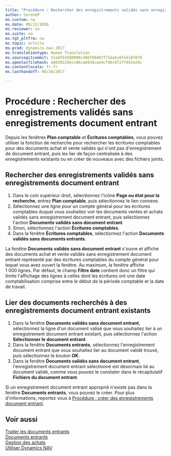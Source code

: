 ```yaml
---
title: "Procédure : Rechercher des enregistrements validés sans enregistrements document entrant"
author: SorenGP
ms.custom: na
ms.date: 09/22/2016
ms.reviewer: na
ms.suite: na
ms.tgt_pltfrm: na
ms.topic: article
ms-prod: dynamics-nav-2017
ms.translationtype: Human Translation
ms.sourcegitcommit: 51adfb3588099c496f0946ff71da5c6fe518f070
ms.openlocfilehash: eb65922decc86ca6834cae4cf46c6f2ff492e29c
ms.contentlocale: fr-fr
ms.lasthandoff: 06/26/2017

---
```


# <a name="how-to-find-posted-documents-without-incoming-document-records"></a>Procédure : Rechercher des enregistrements validés sans enregistrements document entrant
Depuis les fenêtres **Plan comptable** et **Écritures comptables**, vous pouvez utiliser la fonction de recherche pour rechercher les écritures comptables pour des documents achat et vente validés qui n'ont pas d'enregistrement de document entrant, puis les lier de façon centralisée à des enregistrements existants ou en créer de nouveaux avec des fichiers joints.

## <a name="to-find-posted-documents-without-incoming-document-records"></a>Rechercher des enregistrements validés sans enregistrements document entrant
1. Dans le coin supérieur droit, sélectionnez l'icône **Page ou état pour la recherche**, entrez **Plan comptable**, puis sélectionnez le lien connexe.
2. Sélectionnez une ligne pour un compte général pour les écritures comptables duquel vous souhaitez voir les documents ventes et achats validés sans enregistrement document entrant, puis sélectionnez l'action **Documents validés sans document entrant**.
3. Sinon, sélectionnez l'action **Écritures comptables**.
4. Dans la fenêtre **Écritures comptables**, sélectionnez l'action **Documents validés sans documents entrants**.

La fenêtre **Documents validés sans document entrant** s'ouvre et affiche des documents achat et vente validés sans enregistrement document entrant représenté par des écritures comptables du compte général pour lequel vous avez ouvert la fenêtre. Au maximum, la fenêtre affiche 1 000 lignes. Par défaut, le champ **Filtre date** contient donc un filtre qui limite l'affichage des lignes à celles dont les écritures ont une date comptabilisation comprise entre le début de la période comptable et la date de travail.

## <a name="to-connect-found-documents-to-existing-incoming-document-records"></a>Lier des documents recherchés à des enregistrements document entrant existants
1. Dans la fenêtre **Documents validés sans document entrant**, sélectionnez la ligne d'un document valisé que vous souhaitez lier à un enregistrement document entrant existant, puis sélectionnez l'action **Sélectionner le document entrant**.
2. Dans la fenêtre **Documents entrants**, sélectionnez l'enregistrement document entrant que vous souhaitez lier au document validé trouvé, puis sélectionnez le bouton **OK**.
3. Dans la fenêtre **Documents validés sans document entrant**, l'enregistrement document entrant sélectionné est désormais lié au document validé, comme vous pouvez le constater dans le récapitulatif **Fichiers du document entrant**.

Si un enregistrement document entrant approprié n'existe pas dans la fenêtre **Documents entrants**, vous pouvez le créer. Pour plus d'informations, reportez vous à [Procédure : créer des enregistrements document entrant](across-how-create-income-document-records.md).

## <a name="see-also"></a>Voir aussi  
[Traiter les documents entrants](across-process-income-documents.md)  
[Documents entrants](across-income-documents.md)  
[Gestion des achats](purchasing-manage-purchasing.md)  
[Utiliser Dynamics NAV](ui-work-product.md)

